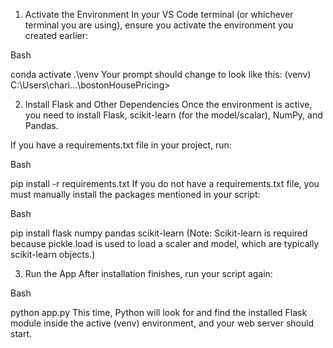 1. Activate the Environment
In your VS Code terminal (or whichever terminal you are using), ensure you activate the environment you created earlier:

Bash

conda activate .\venv
Your prompt should change to look like this: (venv) C:\Users\chari\...\bostonHousePricing>

2. Install Flask and Other Dependencies
Once the environment is active, you need to install Flask, scikit-learn (for the model/scalar), NumPy, and Pandas.

If you have a requirements.txt file in your project, run:

Bash

pip install -r requirements.txt
If you do not have a requirements.txt file, you must manually install the packages mentioned in your script:

Bash

pip install flask numpy pandas scikit-learn
(Note: Scikit-learn is required because pickle.load is used to load a scaler and model, which are typically scikit-learn objects.)

3. Run the App
After installation finishes, run your script again:

Bash

python app.py
This time, Python will look for and find the installed Flask module inside the active (venv) environment, and your web server should start.